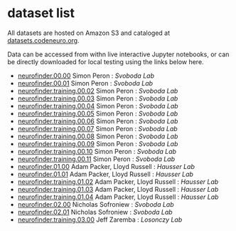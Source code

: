 # dataset list

All datasets are hosted on Amazon S3 and cataloged at [datasets.codeneuro.org](http://datasets.codeneuro.org).

Data can be accessed from withn live interactive Jupyter notebooks, or can be directly downloaded for local testing using the links below here.

- [neurofinder.00.00](https://s3.amazonaws.com/neuro.datasets/challenges/neurofinder/neurofinder.00.00.zip) Simon Peron : *Svoboda Lab*
- [neurofinder.00.01](https://s3.amazonaws.com/neuro.datasets/challenges/neurofinder/neurofinder.00.01.zip) Simon Peron : *Svoboda Lab*
- [neurofinder.training.00.02]() Simon Peron : *Svoboda Lab*
- [neurofinder.training.00.03]() Simon Peron : *Svoboda Lab*
- [neurofinder.training.00.04]() Simon Peron : *Svoboda Lab*
- [neurofinder.training.00.05]() Simon Peron : *Svoboda Lab*
- [neurofinder.training.00.06]() Simon Peron : *Svoboda Lab*
- [neurofinder.training.00.07]() Simon Peron : *Svoboda Lab*
- [neurofinder.training.00.08]() Simon Peron : *Svoboda Lab*
- [neurofinder.training.00.09]() Simon Peron : *Svoboda Lab*
- [neurofinder.training.00.10]() Simon Peron : *Svoboda Lab*
- [neurofinder.training.00.11]() Simon Peron : *Svoboda Lab*
- [neurofinder.01.00](https://s3.amazonaws.com/neuro.datasets/challenges/neurofinder/neurofinder.01.00.zip) Adam Packer, Lloyd Russell : *Hausser Lab*
- [neurofinder.01.01](https://s3.amazonaws.com/neuro.datasets/challenges/neurofinder/neurofinder.01.01.zip) Adam Packer, Lloyd Russell : *Hausser Lab*
- [neurofinder.training.01.02]() Adam Packer, Lloyd Russell : *Hausser Lab*
- [neurofinder.training.01.03]() Adam Packer, Lloyd Russell : *Hausser Lab*
- [neurofinder.training.01.04]() Adam Packer, Lloyd Russell : *Hausser Lab*
- [neurofinder.02.00](https://s3.amazonaws.com/neuro.datasets/challenges/neurofinder/neurofinder.02.00.zip) Nicholas Sofroniew : *Svoboda Lab*
- [neurofinder.02.01](https://s3.amazonaws.com/neuro.datasets/challenges/neurofinder/neurofinder.02.01.zip) Nicholas Sofroniew : *Svoboda Lab*
- [neurofinder.training.03.00]() Jeff Zaremba : *Losonczy Lab*
